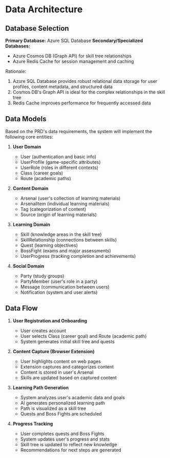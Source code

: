 # Data Architecture

## Database Selection

**Primary Database:** Azure SQL Database
**Secondary/Specialized Databases:**
- Azure Cosmos DB (Graph API) for skill tree relationships
- Azure Redis Cache for session management and caching

Rationale:
1. Azure SQL Database provides robust relational data storage for user profiles, content metadata, and structured data
2. Cosmos DB's Graph API is ideal for the complex relationships in the skill tree
3. Redis Cache improves performance for frequently accessed data

## Data Models

Based on the PRD's data requirements, the system will implement the following core entities:

1. **User Domain**
   - User (authentication and basic info)
   - UserProfile (game-specific attributes)
   - UserRole (roles in different contexts)
   - Class (career goals)
   - Route (academic paths)

2. **Content Domain**
   - Arsenal (user's collection of learning materials)
   - ArsenalItem (individual learning materials)
   - Tag (categorization of content)
   - Source (origin of learning materials)

3. **Learning Domain**
   - Skill (knowledge areas in the skill tree)
   - SkillRelationship (connections between skills)
   - Quest (learning objectives)
   - BossFight (exams and major assessments)
   - UserProgress (tracking completion and achievements)

4. **Social Domain**
   - Party (study groups)
   - PartyMember (user's role in a party)
   - Message (communication between users)
   - Notification (system and user alerts)

## Data Flow

1. **User Registration and Onboarding**
   - User creates account
   - User selects Class (career goal) and Route (academic path)
   - System generates initial skill tree and quests

2. **Content Capture (Browser Extension)**
   - User highlights content on web pages
   - Extension captures and categorizes content
   - Content is stored in user's Arsenal
   - Skills are updated based on captured content

3. **Learning Path Generation**
   - System analyzes user's academic data and goals
   - AI generates personalized learning path
   - Path is visualized as a skill tree
   - Quests and Boss Fights are scheduled

4. **Progress Tracking**
   - User completes quests and Boss Fights
   - System updates user's progress and stats
   - Skill tree is updated to reflect new knowledge
   - Recommendations for next steps are generated